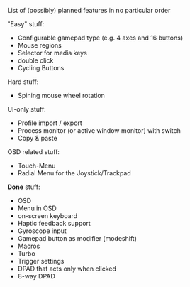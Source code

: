 List of (possibly) planned features in no particular order

"Easy" stuff:
- Configurable gamepad type (e.g. 4 axes and 16 buttons)
- Mouse regions
- Selector for media keys
- double click
- Cycling Buttons


Hard stuff:
- Spining mouse wheel rotation


UI-only stuff:
- Profile import / export
- Process monitor (or active window monitor) with switch
- Copy & paste


OSD related stuff:
- Touch-Menu
- Radial Menu for the Joystick/Trackpad


**Done** stuff:
- OSD
- Menu in OSD
- on-screen keyboard
- Haptic feedback support
- Gyroscope input
- Gamepad button as modifier (modeshift)
- Macros
- Turbo
- Trigger settings
- DPAD that acts only when clicked
- 8-way DPAD
